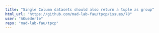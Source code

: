 ```yaml
---
title: "Single Column datasets should also return a tuple as group"
html_url: "https://github.com/mad-lab-fau/tpcp/issues/78"
user: "AKuederle"
repo: "mad-lab-fau/tpcp"
---
```


